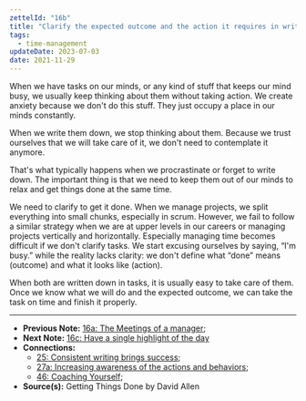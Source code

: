 ```yaml
---
zettelId: "16b"
title: "Clarify the expected outcome and the action it requires in written form to get it out of your mind"
tags:
  - time-management
updateDate: 2023-07-03
date: 2021-11-29
---
```


When we have tasks on our minds, or any kind of stuff that keeps our mind busy, we usually keep thinking about them without taking action. We create anxiety because we don't do this stuff. They just occupy a place in our minds constantly.

When we write them down, we stop thinking about them. Because we trust ourselves that we will take care of it, we don't need to contemplate it anymore.

That's what typically happens when we procrastinate or forget to write down. The important thing is that we need to keep them out of our minds to relax and get things done at the same time.

We need to clarify to get it done. When we manage projects, we split everything into small chunks, especially in scrum. However, we fail to follow a similar strategy when we are at upper levels in our careers or managing projects vertically and horizontally. Especially managing time becomes difficult if we don't clarify tasks. We start excusing ourselves by saying, “I'm busy.” while the reality lacks clarity: we don't define what “done” means (outcome) and what it looks like (action).

When both are written down in tasks, it is usually easy to take care of them. Once we know what we will do and the expected outcome, we can take the task on time and finish it properly.

---

- **Previous Note:** [16a: The Meetings of a manager](/notes/16a/);
- **Next Note:** [16c: Have a single highlight of the day](/notes/16c/)
- **Connections:**
  - [25: Consistent writing brings success](/notes/25/);
  - [27a: Increasing awareness of the actions and behaviors](/notes/27a/);
  - [46: Coaching Yourself](/notes/46/);
- **Source(s):** Getting Things Done by David Allen

